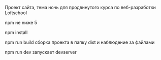 Проект сайта, тема ночь для продвинутого курса по веб-разработки Loftschool

npm не ниже 5

npm install

npm run build сборка проекта в папку dist и наблюдение за файлами

npm run dev запускает devserver